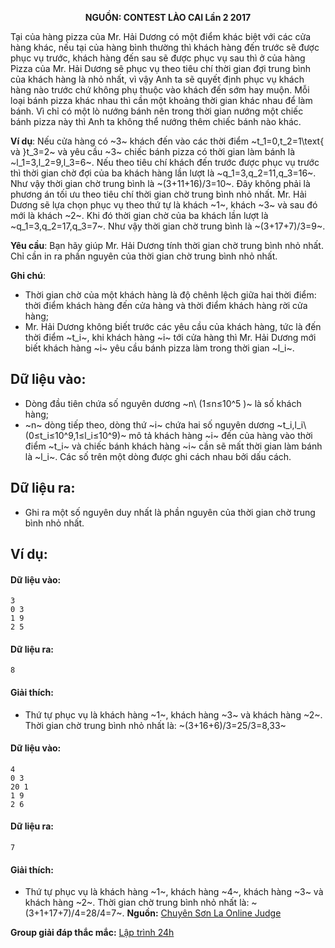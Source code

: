 **<center>NGUỒN: CONTEST LÀO CAI Lần 2 2017</center>**

Tại của hàng pizza của Mr. Hải Dương có một điểm khác biệt với các cửa hàng khác, nếu tại của hàng bình thường thì khách hàng đến trước sẽ được phục vụ trước, khách hàng đến sau sẽ được phục vụ sau thì ở của hàng Pizza của Mr. Hải Dương sẽ phục vụ theo tiêu chí thời gian đợi trung bình của khách hàng là nhỏ nhất, vì vậy Anh ta sẽ quyết định phục vụ khách hàng nào trước chứ không phụ thuộc vào khách đến sớm hay muộn.
Mỗi loại bánh pizza khác nhau thì cần một khoảng thời gian khác nhau để làm bánh. Vì chỉ có một lò nướng bánh nên trong thời gian nướng một chiếc bánh pizza này thì Anh ta không thể nướng thêm chiếc bánh nào khác.

**Ví dụ**: Nếu cửa hàng có ~3~ khách đến vào các thời điểm ~t_1=0,t_2=1\text{ và }t_3=2~ và yêu cầu ~3~ chiếc bánh pizza có thời gian làm bánh là ~l_1=3,l_2=9,l_3=6~. Nếu theo tiêu chí khách đến trước được phục vụ trước thì thời gian chờ đợi của ba khách hàng lần lượt là ~q_1=3,q_2=11,q_3=16~. Như vậy thời gian chờ trung bình là ~(3+11+16)/3=10~. Đây không phải là phương án tối ưu theo tiêu chí thời gian chờ trung bình nhỏ nhất. Mr. Hải Dương sẽ lựa chọn phục vụ theo thứ tự là khách ~1~, khách ~3~ và sau đó mới là khách ~2~. Khi đó thời gian chờ của ba khách lần lượt là ~q_1=3,q_2=17,q_3=7~. Như vậy thời gian chờ trung bình là ~(3+17+7)/3=9~.

**Yêu cầu**: Bạn hãy giúp Mr. Hải Dương tính thời gian chờ trung bình nhỏ nhất. Chỉ cần in ra phần nguyên của thời gian chờ trung bình nhỏ nhất.

**Ghi chú**: 
- Thời gian chờ của một khách hàng là độ chênh lệch giữa hai thời điểm: thời điểm khách hàng đến cửa hàng và thời điểm khách hàng rời cửa hàng;
- Mr. Hải Dương không biết trước các yêu cầu của khách hàng, tức là đến thời điểm ~t_i~, khi khách hàng ~i~ tới cửa hàng thì Mr. Hải Dương mới biết khách hàng ~i~ yêu cầu bánh pizza làm trong thời gian ~l_i~.

## Dữ liệu vào:
- Dòng đầu tiên chứa số nguyên dương ~n\ (1≤n≤10^5 )~ là số khách hàng;
- ~n~ dòng tiếp theo, dòng thứ ~i~ chứa hai số nguyên dương ~t_i,l_i\  (0≤t_i≤10^9,1≤l_i≤10^9)~ mô tả khách hàng ~i~ đến của hàng vào thời điểm ~t_i~ và chiếc bánh khách hàng ~i~ cần sẽ mất thời gian làm bánh là ~l_i~.
Các số trên một dòng được ghi cách nhau bởi dấu cách.

## Dữ liệu ra:
- Ghi ra một số nguyên duy nhất là phần nguyên của thời gian chờ trung bình nhỏ nhất.

## Ví dụ:
#### Dữ liệu vào:
```
3
0 3
1 9
2 5
```

#### Dữ liệu ra:
```
8
```

#### Giải thích:
- Thứ tự phục vụ là khách hàng ~1~, khách hàng ~3~ và khách hàng ~2~. 
Thời gian chờ trung bình nhỏ nhất là: ~(3+16+6)/3=25/3=8,33~

#### Dữ liệu vào:
```
4
0 3
20 1
1 9
2 6
```

#### Dữ liệu ra:
```
7
```

#### Giải thích:
- Thứ tự phục vụ là khách hàng ~1~, khách hàng ~4~, khách hàng ~3~ và khách hàng ~2~. Thời gian chờ trung bình nhỏ nhất là: ~(3+1+17+7)/4=28/4=7~.
**Nguồn:** [Chuyên Sơn La Online Judge](http://csloj.ddns.net/)

**Group giải đáp thắc mắc:** [Lập trình 24h](https://www.facebook.com/groups/1386904321519984)